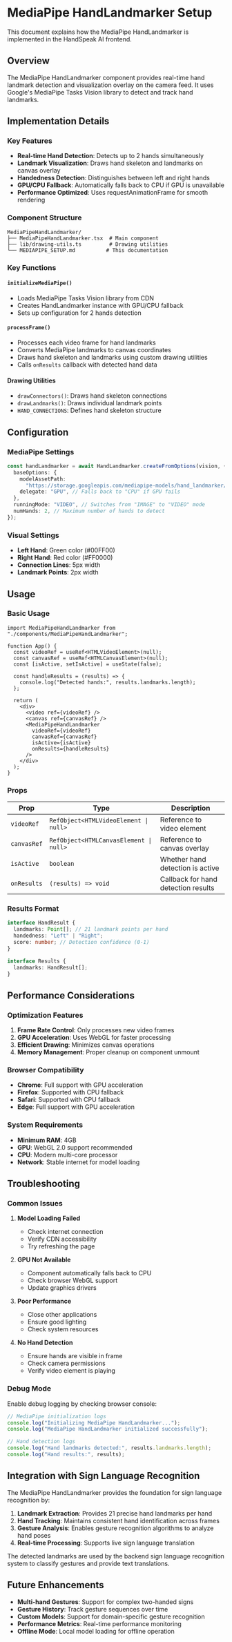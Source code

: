 # MediaPipe HandLandmarker Setup

This document explains how the MediaPipe HandLandmarker is implemented in the HandSpeak AI frontend.

## Overview

The MediaPipe HandLandmarker component provides real-time hand landmark detection and visualization overlay on the camera feed. It uses Google's MediaPipe Tasks Vision library to detect and track hand landmarks.

## Implementation Details

### Key Features

- **Real-time Hand Detection**: Detects up to 2 hands simultaneously
- **Landmark Visualization**: Draws hand skeleton and landmarks on canvas overlay
- **Handedness Detection**: Distinguishes between left and right hands
- **GPU/CPU Fallback**: Automatically falls back to CPU if GPU is unavailable
- **Performance Optimized**: Uses requestAnimationFrame for smooth rendering

### Component Structure

```
MediaPipeHandLandmarker/
├── MediaPipeHandLandmarker.tsx  # Main component
├── lib/drawing-utils.ts         # Drawing utilities
└── MEDIAPIPE_SETUP.md          # This documentation
```

### Key Functions

#### `initializeMediaPipe()`

- Loads MediaPipe Tasks Vision library from CDN
- Creates HandLandmarker instance with GPU/CPU fallback
- Sets up configuration for 2 hands detection

#### `processFrame()`

- Processes each video frame for hand landmarks
- Converts MediaPipe landmarks to canvas coordinates
- Draws hand skeleton and landmarks using custom drawing utilities
- Calls `onResults` callback with detected hand data

#### Drawing Utilities

- `drawConnectors()`: Draws hand skeleton connections
- `drawLandmarks()`: Draws individual landmark points
- `HAND_CONNECTIONS`: Defines hand skeleton structure

## Configuration

### MediaPipe Settings

```typescript
const handLandmarker = await HandLandmarker.createFromOptions(vision, {
  baseOptions: {
    modelAssetPath:
      "https://storage.googleapis.com/mediapipe-models/hand_landmarker/hand_landmarker/float16/1/hand_landmarker.task",
    delegate: "GPU", // Falls back to "CPU" if GPU fails
  },
  runningMode: "VIDEO", // Switches from "IMAGE" to "VIDEO" mode
  numHands: 2, // Maximum number of hands to detect
});
```

### Visual Settings

- **Left Hand**: Green color (#00FF00)
- **Right Hand**: Red color (#FF0000)
- **Connection Lines**: 5px width
- **Landmark Points**: 2px width

## Usage

### Basic Usage

```tsx
import MediaPipeHandLandmarker from "./components/MediaPipeHandLandmarker";

function App() {
  const videoRef = useRef<HTMLVideoElement>(null);
  const canvasRef = useRef<HTMLCanvasElement>(null);
  const [isActive, setIsActive] = useState(false);

  const handleResults = (results) => {
    console.log("Detected hands:", results.landmarks.length);
  };

  return (
    <div>
      <video ref={videoRef} />
      <canvas ref={canvasRef} />
      <MediaPipeHandLandmarker
        videoRef={videoRef}
        canvasRef={canvasRef}
        isActive={isActive}
        onResults={handleResults}
      />
    </div>
  );
}
```

### Props

| Prop        | Type                                   | Description                         |
| ----------- | -------------------------------------- | ----------------------------------- |
| `videoRef`  | `RefObject<HTMLVideoElement \| null>`  | Reference to video element          |
| `canvasRef` | `RefObject<HTMLCanvasElement \| null>` | Reference to canvas overlay         |
| `isActive`  | `boolean`                              | Whether hand detection is active    |
| `onResults` | `(results) => void`                    | Callback for hand detection results |

### Results Format

```typescript
interface HandResult {
  landmarks: Point[]; // 21 landmark points per hand
  handedness: "Left" | "Right";
  score: number; // Detection confidence (0-1)
}

interface Results {
  landmarks: HandResult[];
}
```

## Performance Considerations

### Optimization Features

1. **Frame Rate Control**: Only processes new video frames
2. **GPU Acceleration**: Uses WebGL for faster processing
3. **Efficient Drawing**: Minimizes canvas operations
4. **Memory Management**: Proper cleanup on component unmount

### Browser Compatibility

- **Chrome**: Full support with GPU acceleration
- **Firefox**: Supported with CPU fallback
- **Safari**: Supported with CPU fallback
- **Edge**: Full support with GPU acceleration

### System Requirements

- **Minimum RAM**: 4GB
- **GPU**: WebGL 2.0 support recommended
- **CPU**: Modern multi-core processor
- **Network**: Stable internet for model loading

## Troubleshooting

### Common Issues

1. **Model Loading Failed**

   - Check internet connection
   - Verify CDN accessibility
   - Try refreshing the page

2. **GPU Not Available**

   - Component automatically falls back to CPU
   - Check browser WebGL support
   - Update graphics drivers

3. **Poor Performance**

   - Close other applications
   - Ensure good lighting
   - Check system resources

4. **No Hand Detection**
   - Ensure hands are visible in frame
   - Check camera permissions
   - Verify video element is playing

### Debug Mode

Enable debug logging by checking browser console:

```javascript
// MediaPipe initialization logs
console.log("Initializing MediaPipe HandLandmarker...");
console.log("MediaPipe HandLandmarker initialized successfully");

// Hand detection logs
console.log("Hand landmarks detected:", results.landmarks.length);
console.log("Hand results:", results);
```

## Integration with Sign Language Recognition

The MediaPipe HandLandmarker provides the foundation for sign language recognition by:

1. **Landmark Extraction**: Provides 21 precise hand landmarks per hand
2. **Hand Tracking**: Maintains consistent hand identification across frames
3. **Gesture Analysis**: Enables gesture recognition algorithms to analyze hand poses
4. **Real-time Processing**: Supports live sign language translation

The detected landmarks are used by the backend sign language recognition system to classify gestures and provide text translations.

## Future Enhancements

- **Multi-hand Gestures**: Support for complex two-handed signs
- **Gesture History**: Track gesture sequences over time
- **Custom Models**: Support for domain-specific gesture recognition
- **Performance Metrics**: Real-time performance monitoring
- **Offline Mode**: Local model loading for offline operation
